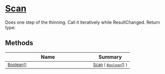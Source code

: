 # [Scan](./HSCPThinningStep-100664156.md)

Does one step of the thinning. Call it iteratively while ResultChanged.
Return type:
## Methods

| Name | Summary | 
| --- | --- | 
| <sub>[Boolean](https://docs.microsoft.com/en-us/dotnet/api/System.Boolean)[]</sub><img width=200/>| <sub>[Scan](./HSCPThinningStep-100664156.md) ( [`Boolean`](https://docs.microsoft.com/en-us/dotnet/api/System.Boolean)[] )</sub>| <br>


